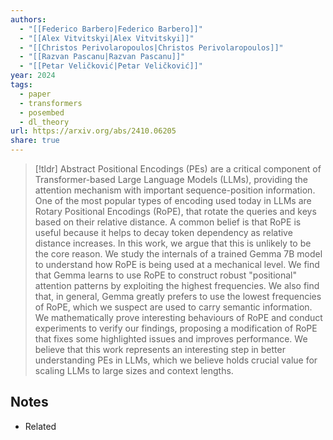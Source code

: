 ```yaml
---
authors:
  - "[[Federico Barbero|Federico Barbero]]"
  - "[[Alex Vitvitskyi|Alex Vitvitskyi]]"
  - "[[Christos Perivolaropoulos|Christos Perivolaropoulos]]"
  - "[[Razvan Pascanu|Razvan Pascanu]]"
  - "[[Petar Veličković|Petar Veličković]]"
year: 2024
tags:
  - paper
  - transformers
  - posembed
  - dl_theory
url: https://arxiv.org/abs/2410.06205
share: true
---
```

> [!tldr] Abstract
> Positional Encodings (PEs) are a critical component of Transformer-based Large Language Models (LLMs), providing the attention mechanism with important sequence-position information. One of the most popular types of encoding used today in LLMs are Rotary Positional Encodings (RoPE), that rotate the queries and keys based on their relative distance. A common belief is that RoPE is useful because it helps to decay token dependency as relative distance increases. In this work, we argue that this is unlikely to be the core reason. We study the internals of a trained Gemma 7B model to understand how RoPE is being used at a mechanical level. We find that Gemma learns to use RoPE to construct robust "positional" attention patterns by exploiting the highest frequencies. We also find that, in general, Gemma greatly prefers to use the lowest frequencies of RoPE, which we suspect are used to carry semantic information. We mathematically prove interesting behaviours of RoPE and conduct experiments to verify our findings, proposing a modification of RoPE that fixes some highlighted issues and improves performance. We believe that this work represents an interesting step in better understanding PEs in LLMs, which we believe holds crucial value for scaling LLMs to large sizes and context lengths.


## Notes
- Related 
